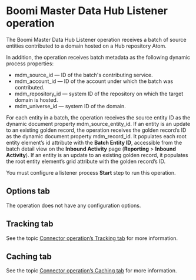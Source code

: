 # Boomi Master Data Hub Listener operation

<head>
  <meta name="guidename" content="Integration"/>
  <meta name="context" content="GUID-9319c751-5cc8-45e6-bbff-f3ea2f7d2378"/>
</head>

The Boomi Master Data Hub Listener operation receives a batch of source entities contributed to a domain hosted on a Hub repository Atom.

In addition, the operation receives batch metadata as the following dynamic process properties:

-   mdm\_source\_id — ID of the batch's contributing service.
-   mdm\_account\_id — ID of the account under which the batch was contributed.
-   mdm\_repository\_id — system ID of the repository on which the target domain is hosted.
-   mdm\_universe\_id — system ID of the domain.

For each entity in a batch, the operation receives the source entity ID as the dynamic document property mdm\_source\_entity\_id. If an entity is an update to an existing golden record, the operation receives the golden record’s ID as the dynamic document property mdm\_record\_id. It populates each root entity element’s id attribute with the **Batch Entity ID**, accessible from the batch detail view on the **Inbound Activity** page \(**Reporting** \> **Inbound Activity**\). If an entity is an update to an existing golden record, it populates the root entity element’s grid attribute with the golden record’s ID.

You must configure a listener process **Start** step to run this operation.

## **Options** tab 

The operation does not have any configuration options.

## Tracking tab

See the topic [Connector operation’s Tracking tab](../Process%20building/r-atm-Connector_operations_Tracking_tab_8a03f547-738a-448c-bb0f-594bad806cfe.md) for more information.

## Caching tab

See the topic [Connector operation’s Caching tab](../Process%20building/r-atm-Connector_operations_Caching_tab_f46b49d6-25bc-4337-ade1-9c67817b8d74.md) for more information.